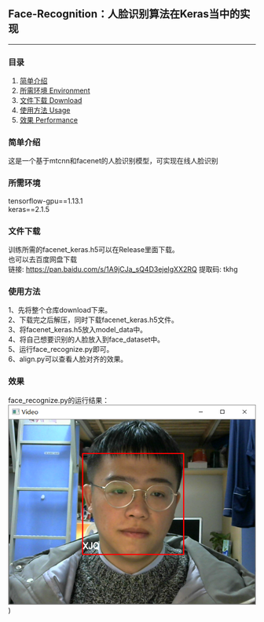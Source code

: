 ## Face-Recognition：人脸识别算法在Keras当中的实现
---

### 目录
1. [简单介绍](#简单介绍)
2. [所需环境 Environment](#所需环境)
3. [文件下载 Download](#文件下载)
4. [使用方法 Usage](#使用方法)
5. [效果 Performance](#Reference)

### 简单介绍
这是一个基于mtcnn和facenet的人脸识别模型，可实现在线人脸识别

### 所需环境
tensorflow-gpu==1.13.1  
keras==2.1.5  

### 文件下载
训练所需的facenet_keras.h5可以在Release里面下载。  
也可以去百度网盘下载  
链接: https://pan.baidu.com/s/1A9jCJa_sQ4D3ejelgXX2RQ 提取码: tkhg  
### 使用方法
1、先将整个仓库download下来。  
2、下载完之后解压，同时下载facenet_keras.h5文件。  
3、将facenet_keras.h5放入model_data中。  
4、将自己想要识别的人脸放入到face_dataset中。  
5、运行face_recognize.py即可。  
6、align.py可以查看人脸对齐的效果。  
### 效果
face_recognize.py的运行结果：  
![result](/result/result.png))  
